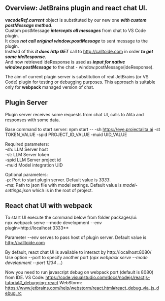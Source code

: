 ## Overview: JetBrains plugin and react chat UI.

**_vscodeRef.current_** object is substituted by our new one **_with custom postMessage method_**.  
Custom postMessage **_intercepts all messages_** from chat to VS Code plugin.  
It does **_not call original window.postMessage_** to sent message to the plugin.  
Instead of this **_it does http GET_** call to http://calltoide.com in order **_to get some ideResponse_**.  
And now retrieved ideResponse is used as **_input for native window.postMessage_** to the chat - window.postMessage(ideResponse).  

The aim of current plugin server is substitution of real JetBrains (or VS Code) plugin for testing or debugging purposes.
This approach is suitable only for **webpack** managed version of chat.

## Plugin Server

Plugin server receives some requests from chat UI, calls to Alita and responses with some data.

Base command to start server:
npm start -- -sh https://eye.projectalita.ai -st TOKEN_VALUE -spid PROJECT_ID_VALUE -muid UID_VALUE

Required parameters:  
-sh: LLM Server host  
-st: LLM Server token  
-spid LLM Server project id  
-muid Model integration UID  

Optional parameters:  
-p: Port to start plugin server. Default value is _3333_.  
-ms: Path to json file with model settings. Default value is _model-settings.json_ which is in the root of project.  

## React chat UI with webpack

To start UI execute the command below from folder packages/ui:  
npx webpack serve --mode development --env plugin=http://localhost:3333**

Parameter --env serves to pass host of plugin server. Default value is http://calltoide.com

By default, react chat UI is available to interact by http://localhost:8080/
Use option --port to specify another port (_npx webpack serve --mode development --port 1234 ..._)

Now you need to run javascript debug on webpack port (default is 8080) from IDE.
VS Code: https://code.visualstudio.com/docs/nodejs/reactjs-tutorial#_debugging-react
WebStorm: https://www.jetbrains.com/help/webstorm/react.html#react_debug_via_js_debug_rc